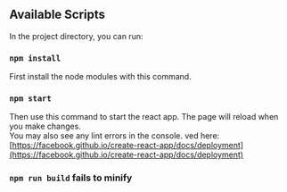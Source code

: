 ## Available Scripts

In the project directory, you can run:

### `npm install`
First install the node modules with this command.

### `npm start`
Then use this command to start the react app.
The page will reload when you make changes.\
You may also see any lint errors in the console.
ved here: [https://facebook.github.io/create-react-app/docs/deployment](https://facebook.github.io/create-react-app/docs/deployment)

### `npm run build` fails to minify
